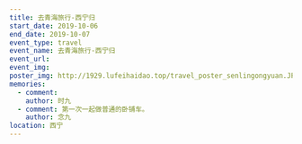 ```yaml
---
title: 去青海旅行-西宁归
start_date: 2019-10-06
end_date: 2019-10-07
event_type: travel
event_name: 去青海旅行-西宁归
event_url: 
event_img: 
poster_img: http://1929.lufeihaidao.top/travel_poster_senlingongyuan.JPG
memories:
  - comment: 
    author: 时九
  - comment: 第一次一起做普通的卧铺车。
    author: 念九
location: 西宁
---
```

